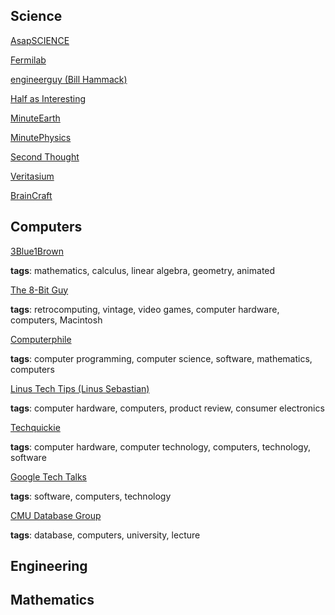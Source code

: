 ## Science

[AsapSCIENCE](https://www.youtube.com/user/AsapSCIENCE/videos)

[Fermilab](https://www.youtube.com/user/fermilab/videos)

[engineerguy (Bill Hammack)](https://www.youtube.com/user/engineerguyvideo/videos)

[Half as Interesting](https://www.youtube.com/channel/UCuCkxoKLYO_EQ2GeFtbM_bw/videos)

[MinuteEarth](https://www.youtube.com/user/minuteearth/videos)

[MinutePhysics](https://www.youtube.com/user/minutephysics/videos)

[Second Thought](https://www.youtube.com/channel/UCJm2TgUqtK1_NLBrjNQ1P-w/videos)

[Veritasium](https://www.youtube.com/user/1veritasium/videos)

[BrainCraft](https://www.youtube.com/user/braincraftvideo/videos)

## Computers

[3Blue1Brown](https://www.youtube.com/channel/UCYO_jab_esuFRV4b17AJtAw/videos)

**tags**: mathematics, calculus, linear algebra, geometry, animated

[The 8-Bit Guy](https://www.youtube.com/user/adric22/videos)

**tags**: retrocomputing, vintage, video games, computer hardware, computers, Macintosh

[Computerphile](https://www.youtube.com/user/Computerphile/videos)

**tags**: computer programming, computer science, software, mathematics, computers

[Linus Tech Tips (Linus Sebastian)](https://www.youtube.com/user/LinusTechTips/videos)

**tags**: computer hardware, computers, product review, consumer electronics

[Techquickie](https://www.youtube.com/user/Techquickie/videos)

**tags**: computer hardware, computer technology, computers, technology, software

[Google Tech Talks](https://www.youtube.com/user/GoogleTechTalks/videos)

**tags**: software, computers, technology

[CMU Database Group](https://www.youtube.com/channel/UCHnBsf2rH-K7pn09rb3qvkA/videos)

**tags**: database, computers, university, lecture

## Engineering

## Mathematics
